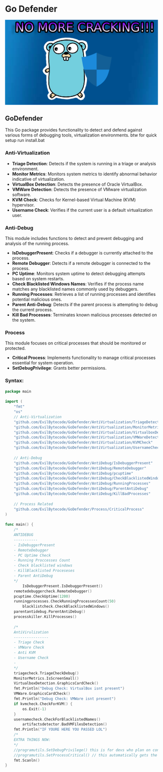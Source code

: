 # Go Defender

![Go Defender](GoDefender.png)

## GoDefender

This Go package provides functionality to detect and defend against various forms of debugging tools, virtualization environments.
btw for quick setup run install.bat
### Anti-Virtualization

- **Triage Detection**: Detects if the system is running in a triage or analysis environment.
- **Monitor Metrics**: Monitors system metrics to identify abnormal behavior indicative of virtualization.
- **VirtualBox Detection**: Detects the presence of Oracle VirtualBox.
- **VMWare Detection**: Detects the presence of VMware virtualization software.
- **KVM Check**: Checks for Kernel-based Virtual Machine (KVM) hypervisor.
- **Username Check**: Verifies if the current user is a default virtualization user.

### Anti-Debug

This module includes functions to detect and prevent debugging and analysis of the running process.

- **IsDebuggerPresent**: Checks if a debugger is currently attached to the process.
- **Remote Debugger**: Detects if a remote debugger is connected to the process.
- **PC Uptime**: Monitors system uptime to detect debugging attempts based on system restarts.
- **Check Blacklisted Windows Names**: Verifies if the process name matches any blacklisted names commonly used by debuggers.
- **Running Processes**: Retrieves a list of running processes and identifies potential malicious ones.
- **Parent Anti-Debug**: Detects if the parent process is attempting to debug the current process.
- **Kill Bad Processes**: Terminates known malicious processes detected on the system.

### Process

This module focuses on critical processes that should be monitored or protected.
- **Critical Process**: Implements functionality to manage critical processes essential for system operation.
- **SetDebugPrivilege**: Grants better permissions.

### Syntax:
```go
package main

import (
	"fmt"
	"os"
	// Anti-Virtualization
	"github.com/EvilBytecode/GoDefender/AntiVirtualization/TriageDetection"
	"github.com/EvilBytecode/GoDefender/AntiVirtualization/MonitorMetrics"
	"github.com/EvilBytecode/GoDefender/AntiVirtualization/VirtualboxDetection"
	"github.com/EvilBytecode/GoDefender/AntiVirtualization/VMWareDetection"
	"github.com/EvilBytecode/GoDefender/AntiVirtualization/KVMCheck"
	"github.com/EvilBytecode/GoDefender/AntiVirtualization/UsernameCheck"

	// Anti-Debug
	"github.com/EvilBytecode/GoDefender/AntiDebug/IsDebuggerPresent"
	"github.com/EvilBytecode/GoDefender/AntiDebug/RemoteDebugger"
	"github.com/EvilBytecode/GoDefender/AntiDebug/pcuptime"
	"github.com/EvilBytecode/GoDefender/AntiDebug/CheckBlacklistedWindowsNames"
	"github.com/EvilBytecode/GoDefender/AntiDebug/RunningProcesses"
	"github.com/EvilBytecode/GoDefender/AntiDebug/ParentAntiDebug"
	"github.com/EvilBytecode/GoDefender/AntiDebug/KillBadProcesses"

	// Process Related
	"github.com/EvilBytecode/GoDefender/Process/CriticalProcess"
)

func main() {
	/* 
	ANTIDEBUG
	-----------
	- IsDebuggerPresent
	- RemoteDebugger
	- PC Uptime Check
	- Running Proccesses Count
	- Check blacklisted windows
	- KillBlacklisted Proceseses
	- Parent AntiDebug
	*/
        IsDebuggerPresent.IsDebuggerPresent()
	remotedebuggercheck.RemoteDebugger()
	pcuptime.CheckUptime(1200)
	runningprocesses.CheckRunningProcessesCount(50)
        blacklistcheck.CheckBlacklistedWindows()
	parentantidebug.ParentAntiDebug()
	processkiller.KillProcesses()

	/* 
	AntiVirulization
	----------------
	- Triage Check
	- VMWare Check
	- Anti KVM
	- Username Check
	- 
	*/
	triagecheck.TriageCheckDebug()
	MonitorMetrics.IsScreenSmall()
	VirtualboxDetection.GraphicsCardCheck()
	fmt.Println("Debug Check: VirtualBox isnt present")
	VMWare.GraphicsCardCheck()
	fmt.Println("Debug Check: VMWare isnt present")
	if kvmcheck.CheckForKVM() {
		os.Exit(-1)
	}
	usernamecheck.CheckForBlacklistedNames()
        artifactsdetector.BadVMFilesDetection()
	fmt.Println("IF YOURE HERE YOU PASSED LOL")
	/*
	EXTRA THINGS NOW:
	*/
	//programutils.SetDebugPrivilege() this is for devs who plan on continuing
	//programutils.SetProcessCritical() // this automatically gets the SeDebugPrivillige
	fmt.Scanln()
}
```
